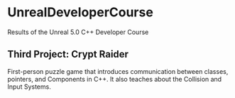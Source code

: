 # UnrealDeveloperCourse
Results of the Unreal 5.0 C++ Developer Course

## Third Project: Crypt Raider
First-person puzzle game that introduces communication between classes, pointers, and Components in C++. It also teaches about the Collision and Input Systems.
